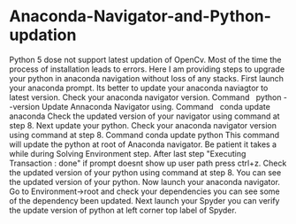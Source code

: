 # Anaconda-Navigator-and-Python-updation
Python 5 dose not support latest updation of OpenCv.
Most of the time the process of installation leads to errors.
Here I am providing steps to upgrade your python in anaconda navigation without loss of any stacks. 
First launch your anaconda prompt.
Its better to update your anaconda naviagtor to latest version.
Check your anaconda navigator version.
Command    python --version
Update Annaconda Navigator using.
Command    conda update anaconda
Check the updated version of your navigator using command at step 8.
Next update your python.
Check your anaconda navigator version using command at step 8.
Command    conda update python
This command will update the python at root of Anaconda navigator.
Be patient it takes a while during Solving Environment step.
After last step "Executing Transaction : done" if prompt doesnt show up user path press ctrl+z.
Check the updated version of your python using command at step 8.
You can see the updated version of your python.
Now launch your anaconda navigator.
Go to Environment->root and check your dependencies you can see some of the dependency been updated.
Next launch your Spyder you can verify the update version of python at left corner top label of Spyder.

